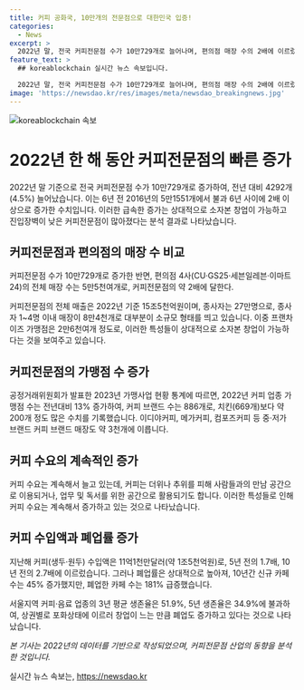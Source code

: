 ```yaml
---
title: 커피 공화국, 10만개의 전문점으로 대한민국 입증!
categories:
  - News
excerpt: >
  2022년 말, 전국 커피전문점 수가 10만729개로 늘어나며, 편의점 매장 수의 2배에 이르렀다. 커피전문점은 상대적으로 진입장벽이 낮고, 소규모 창업이 가능한데, 이로 인해 폐업률도 높아졌다. 커피전문점의 매출은 15조5천억원에 달하며, 종사자는 27만명에 이른다. 특히 프랜차이즈 가맹점은 2만6천여개로 전체 매장의 많은 부분을 차지하고 있다. 커피업종 가맹점 수는 전년 대비 13% 증가하여 커피 브랜드 수는 치킨보다도 많은 886개로 나타났다. 그러나 폐업률도 높아지고 있으며, 상권별로 포화상태에 이르러 폐업도 증가하는 실정이다.
feature_text: >
  ## koreablockchain 실시간 뉴스 속보입니다.

  2022년 말, 전국 커피전문점 수가 10만729개로 늘어나며, 편의점 매장 수의 2배에 이르렀다. 커피전문점은 상대적으로 진입장벽이 낮고, 소규모 창업이 가능한데, 이로 인해 폐업률도 높아졌다. 커피전문점의 매출은 15조5천억원에 달하며, 종사자는 27만명에 이른다. 특히 프랜차이즈 가맹점은 2만6천여개로 전체 매장의 많은 부분을 차지하고 있다. 커피업종 가맹점 수는 전년 대비 13% 증가하여 커피 브랜드 수는 치킨보다도 많은 886개로 나타났다. 그러나 폐업률도 높아지고 있으며, 상권별로 포화상태에 이르러 폐업도 증가하는 실정이다.
image: 'https://newsdao.kr/res/images/meta/newsdao_breakingnews.jpg'
---
```


<p><img src="https://newsdao.kr/res/images/meta/newsdao_breakingnews.jpg" alt="koreablockchain 속보" /></p>

<h1>2022년 한 해 동안 커피전문점의 빠른 증가</h1>

<p>2022년 말 기준으로 전국 커피전문점 수가 10만729개로 증가하여, 전년 대비 4292개(4.5%) 늘어났습니다. 이는 6년 전 2016년의 5만1551개에서 불과 6년 사이에 2배 이상으로 증가한 수치입니다. 이러한 급속한 증가는 상대적으로 소자본 창업이 가능하고 진입장벽이 낮은 커피전문점이 많아졌다는 분석 결과로 나타났습니다. </p>

<h2>커피전문점과 편의점의 매장 수 비교</h2>

<p data-ke-size="size16">커피전문점 수가 10만729개로 증가한 반면, 편의점 4사(CU·GS25·세븐일레븐·이마트24)의 전체 매장 수는 5만5천여개로, 커피전문점의 약 2배에 달한다.</p>

<p>커피전문점의 전체 매출은 2022년 기준 15조5천억원이며, 종사자는 27만명으로, 종사자 1~4명 이내 매장이 8만4천개로 대부분이 소규모 형태를 띄고 있습니다. 이중 프랜차이즈 가맹점은 2만6천여개 정도로, 이러한 특성들이 상대적으로 소자본 창업이 가능하다는 것을 보여주고 있습니다.</p>

<h2>커피전문점의 가맹점 수 증가</h2>

<p data-ke-size="size16">공정거래위원회가 발표한 2023년 가맹사업 현황 통계에 따르면, 2022년 커피 업종 가맹점 수는 전년대비 13% 증가하여, 커피 브랜드 수는 886개로, 치킨(669개)보다 약 200개 정도 많은 수치를 기록했습니다. 이디야커피, 메가커피, 컴포즈커피 등 중·저가 브랜드 커피 브랜드 매장도 약 3천개에 이릅니다.</p>

<h2>커피 수요의 계속적인 증가</h2>

<p data-ke-size="size16">커피 수요는 계속해서 늘고 있는데, 커피는 더위나 추위를 피해 사람들과의 만남 공간으로 이용되거나, 업무 및 독서를 위한 공간으로 활용되기도 합니다. 이러한 특성들로 인해 커피 수요는 계속해서 증가하고 있는 것으로 나타났습니다.</p>

<h2>커피 수입액과 폐업률 증가</h2>

<p data-ke-size="size16">지난해 커피(생두·원두) 수입액은 11억1천만달러(약 1조5천억원)로, 5년 전의 1.7배, 10년 전의 2.7배에 이르렀습니다. 그러나 폐업률은 상대적으로 높아져, 10년간 신규 카페 수는 45% 증가했지만, 폐업한 카페 수는 181% 급증했습니다.</p>

<p data-ke-size="size16">서울지역 커피·음료 업종의 3년 평균 생존율은 51.9%, 5년 생존율은 34.9%에 불과하여, 상권별로 포화상태에 이르러 창업이 느는 만큼 폐업도 증가하고 있다는 것으로 나타났습니다.</p>

<p><i>본 기사는 2022년의 데이터를 기반으로 작성되었으며, 커피전문점 산업의 동향을 분석한 것입니다.</i></p>
실시간 뉴스 속보는, <a href="https://newsdao.kr" rel="dofollow">https://newsdao.kr</a>


